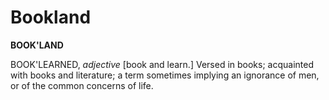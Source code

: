# Bookland

**BOOK'LAND**

BOOK'LEARNED, _adjective_ \[book and learn.\] Versed in books; acquainted with books and literature; a term sometimes implying an ignorance of men, or of the common concerns of life.
